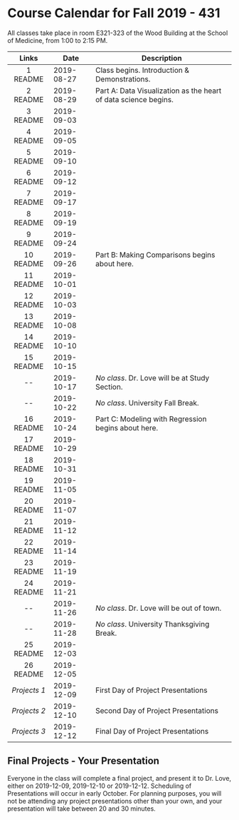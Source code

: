# Course Calendar for Fall 2019 - 431

All classes take place in room E321-323 of the Wood Building at the School of Medicine, from 1:00 to 2:15 PM.

Links | Date | Description
:------: | ----------- | ----------------------------------------
1 README | 2019-08-27 | Class begins. Introduction & Demonstrations.
2 README | 2019-08-29 | Part A: Data Visualization as the heart of data science begins.
3 README | 2019-09-03 | 
4 README | 2019-09-05 | 
5 README | 2019-09-10 | 
6 README | 2019-09-12 | 
7 README | 2019-09-17 | 
8 README | 2019-09-19 | 
9 README | 2019-09-24 | 
10 README | 2019-09-26 | Part B: Making Comparisons begins about here.
11 README | 2019-10-01 |
12 README | 2019-10-03 | 
13 README | 2019-10-08 | 
14 README | 2019-10-10 | 
15 README | 2019-10-15 | 
-- | 2019-10-17 | *No class*. Dr. Love will be at Study Section.
-- | 2019-10-22 | *No class*. University Fall Break.
16 README | 2019-10-24 | Part C: Modeling with Regression begins about here.
17 README | 2019-10-29 | 
18 README | 2019-10-31 | 
19 README | 2019-11-05 |
20 README | 2019-11-07 |
21 README | 2019-11-12 |
22 README | 2019-11-14 |
23 README | 2019-11-19 |
24 README | 2019-11-21 |
-- | 2019-11-26 | *No class*. Dr. Love will be out of town.
-- | 2019-11-28 | *No class*. University Thanksgiving Break.
25 README | 2019-12-03 | 
26 README | 2019-12-05 |
*Projects 1* | 2019-12-09 | First Day of Project Presentations
*Projects 2* | 2019-12-10 | Second Day of Project Presentations
*Projects 3* | 2019-12-12 | Final Day of Project Presentations

## Final Projects - Your Presentation

Everyone in the class will complete a final project, and present it to Dr. Love, either on 2019-12-09, 2019-12-10 or 2019-12-12. Scheduling of Presentations will occur in early October. For planning purposes, you will not be attending any project presentations other than your own, and your presentation will take between 20 and 30 minutes.
